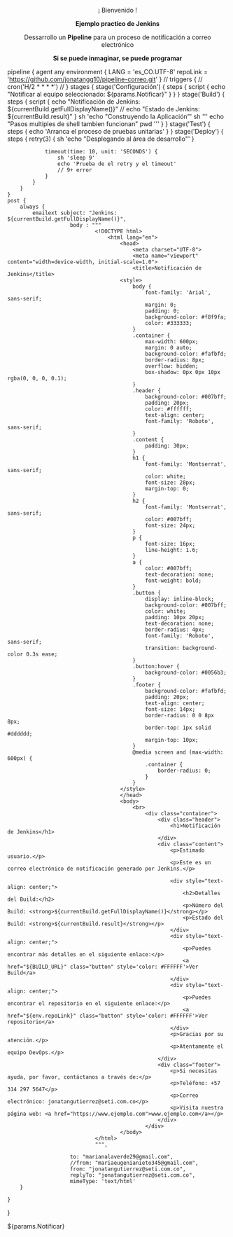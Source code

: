 <p align="center">¡ Bienvenido !</p>
<p align="center"><b>Ejemplo practico de Jenkins</b></p>
<p align="center"><a>Dessarrollo un <b>Pipeline</b> para un proceso de notificación a correo electrónico</b></a></p>
<p align="center"><b>Si se puede inmaginar, se puede programar</b></p>

pipeline {
    agent any
    environment {
        LANG = 'es_CO.UTF-8'
        repoLink = 'https://github.com/jonatangg10/pipeline-correo.git'
    }
    // triggers {
        // cron('H/2 * * * *')
    // }
    stages {
        stage('Configuración') {
            steps {
                script {
                    echo "Notificar al equipo seleccionado: ${params.Notificar}"
                }
            }
        }
        stage('Build') { 
            steps {
                script {
                    echo "Notificación de Jenkins: ${currentBuild.getFullDisplayName()}"
                    // echo "Estado de Jenkins: ${currentBuild.result}"
                }
                sh 'echo "Construyendo la Aplicación"' 
                sh '''
                    echo "Pasos multiples de shell tambien funcionan"
                    pwd
                '''
            }
        }
        stage('Test') { 
            steps {
                echo 'Arranca el proceso de pruebas unitarias' 
            }
        }
        stage('Deploy') { 
            steps {
                retry(3) {
                    sh 'echo "Desplegando al área de desarrollo"'
                }

                timeout(time: 10, unit: 'SECONDS') {
                    sh 'sleep 9'
                    echo 'Prueba de el retry y el timeout'
                    // 9+ error
                }
            }
        }
    }
    post {
        always {
            emailext subject: "Jenkins: ${currentBuild.getFullDisplayName()}",          
                        body : """
                                <!DOCTYPE html>
                                    <html lang="en">
                                        <head>
                                            <meta charset="UTF-8">
                                            <meta name="viewport" content="width=device-width, initial-scale=1.0">
                                            <title>Notificación de Jenkins</title>
                                        <style>
                                            body {
                                                font-family: 'Arial', sans-serif;
                                                margin: 0;
                                                padding: 0;
                                                background-color: #f8f9fa;
                                                color: #333333;
                                            }
                                            .container {
                                                max-width: 600px;
                                                margin: 0 auto;
                                                background-color: #fafbfd;
                                                border-radius: 8px;
                                                overflow: hidden;
                                                box-shadow: 0px 0px 10px rgba(0, 0, 0, 0.1);
                                            }
                                            .header {
                                                background-color: #007bff;
                                                padding: 20px;
                                                color: #ffffff;
                                                text-align: center;
                                                font-family: 'Roboto', sans-serif;
                                            }
                                            .content {
                                                padding: 30px;
                                            }
                                            h1 {
                                                font-family: 'Montserrat', sans-serif;
                                                color: white;
                                                font-size: 28px;
                                                margin-top: 0;
                                            }
                                            h2 {
                                                font-family: 'Montserrat', sans-serif;
                                                color: #007bff;
                                                font-size: 24px;
                                            }
                                            p {
                                                font-size: 16px;
                                                line-height: 1.6;
                                            }
                                            a {
                                                color: #007bff;
                                                text-decoration: none;
                                                font-weight: bold;
                                            }
                                            .button {
                                                display: inline-block;
                                                background-color: #007bff;
                                                color: white;
                                                padding: 10px 20px;
                                                text-decoration: none;
                                                border-radius: 4px;
                                                font-family: 'Roboto', sans-serif;
                                                transition: background-color 0.3s ease;
                                            }
                                            .button:hover {
                                                background-color: #0056b3;
                                            }
                                            .footer {
                                                background-color: #fafbfd;
                                                padding: 20px;
                                                text-align: center;
                                                font-size: 14px;
                                                border-radius: 0 0 8px 8px;
                                                border-top: 1px solid #dddddd;
                                                margin-top: 10px;
                                            }
                                            @media screen and (max-width: 600px) {
                                                .container {
                                                    border-radius: 0;
                                                }
                                            }
                                        </style>
                                        </head>
                                        <body>
                                            <br>
                                                <div class="container">
                                                    <div class="header">
                                                        <h1>Notificación de Jenkins</h1>
                                                    </div>
                                                    <div class="content">
                                                        <p>Estimado usuario.</p>
                                                        <p>Este es un correo electrónico de notificación generado por Jenkins.</p>

                                                        <div style="text-align: center;">
                                                            <h2>Detalles del Build:</h2>
                                                            <p>Número del Build: <strong>${currentBuild.getFullDisplayName()}</strong></p>
                                                            <p>Estado del Build: <strong>${currentBuild.result}</strong></p>
                                                        </div>
                                                        <div style="text-align: center;">
                                                            <p>Puedes encontrar más detalles en el siguiente enlace:</p>
                                                            <a href="${BUILD_URL}" class="button" style='color: #FFFFFF'>Ver Build</a>
                                                        </div>
                                                        <div style="text-align: center;">
                                                            <p>Puedes encontrar el repositorio en el siguiente enlace:</p>
                                                            <a href="${env.repoLink}" class="button" style='color: #FFFFFF'>Ver repositorio</a>
                                                        </div>
                                                        <p>Gracias por su atención.</p>
                                                        <p>Atentamente el equipo DevOps.</p>
                                                    </div>
                                                    <div class="footer">
                                                        <p>Si necesitas ayuda, por favor, contáctanos a través de:</p>
                                                        <p>Teléfono: +57 314 297 5647</p>
                                                        <p>Correo electrónico: jonatangutierrez@seti.com.co</p>
                                                        <p>Visita nuestra página web: <a href="https://www.ejemplo.com">www.ejemplo.com</a></p>
                                                    </div>
                                                </div>
                                        </body>
                                </html>
                                """,
                        
                        to: "marianalaverde29@gmail.com",
                        //from: "mariaeugenianieto345@gmail.com",
                        from: "jonatangutierrez@seti.com.co",
                        replyTo: "jonatangutierrez@seti.com.co",
                        mimeType: 'text/html'
        }
        
    }
}

${params.Notificar}
